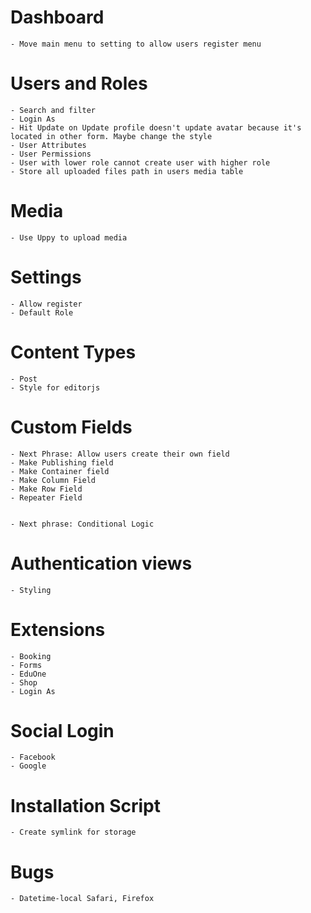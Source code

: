 # Dashboard
    - Move main menu to setting to allow users register menu

# Users and Roles
    - Search and filter
    - Login As
    - Hit Update on Update profile doesn't update avatar because it's located in other form. Maybe change the style
    - User Attributes
    - User Permissions
    - User with lower role cannot create user with higher role
    - Store all uploaded files path in users media table

# Media
    - Use Uppy to upload media

# Settings
    - Allow register
    - Default Role

# Content Types
    - Post
    - Style for editorjs

# Custom Fields
    - Next Phrase: Allow users create their own field
    - Make Publishing field
    - Make Container field
    - Make Column Field
    - Make Row Field
    - Repeater Field

```php

```
    - Next phrase: Conditional Logic

# Authentication views
    - Styling

# Extensions
    - Booking
    - Forms
    - EduOne
    - Shop
    - Login As

# Social Login
    - Facebook
    - Google

# Installation Script
    - Create symlink for storage

# Bugs
    - Datetime-local Safari, Firefox